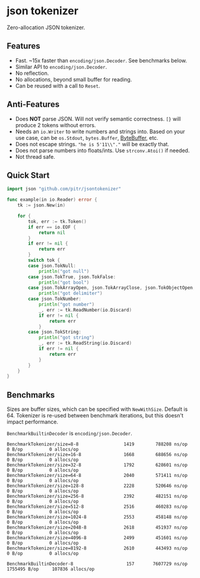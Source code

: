 # json tokenizer

Zero-allocation JSON tokenizer.

## Features

- Fast. ~15x faster than `encoding/json.Decoder`. See benchmarks below.
- Similar API to `encoding/json.Decoder`.
- No reflection.
- No allocations, beyond small buffer for reading.
- Can be reused with a call to `Reset`.

## Anti-Features

- Does **NOT** parse JSON. Will not verify semantic correctness. `[}` will produce 2 tokens without errors.
- Needs an `io.Writer` to write numbers and strings into. Based on your use case, can be `os.Stdout`, `bytes.Buffer`, [ByteBuffer](https://github.com/valyala/bytebufferpool), etc.
- Does not escape strings. `"he is 5'11\\"."` will be exactly that.
- Does not parse numbers into floats/ints. Use `strconv.Atoi()` if needed.
- Not thread safe.

## Quick Start

```go
import json "github.com/pitr/jsontokenizer"

func example(in io.Reader) error {
	tk := json.New(in)

	for {
		tok, err := tk.Token()
		if err == io.EOF {
			return nil
		}
		if err != nil {
			return err
		}
		switch tok {
		case json.TokNull:
			println("got null")
		case json.TokTrue, json.TokFalse:
			println("got bool")
		case json.TokArrayOpen, json.TokArrayClose, json.TokObjectOpen, json.TokObjectClose:
			println("got delimiter")
		case json.TokNumber:
			println("got number")
			_, err := tk.ReadNumber(io.Discard)
			if err != nil {
				return err
			}
		case json.TokString:
			println("got string")
			_, err := tk.ReadString(io.Discard)
			if err != nil {
				return err
			}
		}
	}
}
```

## Benchmarks

Sizes are buffer sizes, which can be specified with `NewWithSize`. Default is 64. Tokenizer is re-used between benchmark iterations, but this doesn't impact performance.

`BenchmarkBuiltinDecoder` is `encoding/json.Decoder`.

```
BenchmarkTokenizer/size=8-8         	    1419	    788208 ns/op	       0 B/op	       0 allocs/op
BenchmarkTokenizer/size=16-8         	    1668	    688656 ns/op	       0 B/op	       0 allocs/op
BenchmarkTokenizer/size=32-8         	    1792	    628601 ns/op	       0 B/op	       0 allocs/op
BenchmarkTokenizer/size=64-8         	    2040	    571411 ns/op	       0 B/op	       0 allocs/op
BenchmarkTokenizer/size=128-8        	    2228	    520646 ns/op	       0 B/op	       0 allocs/op
BenchmarkTokenizer/size=256-8        	    2392	    482151 ns/op	       0 B/op	       0 allocs/op
BenchmarkTokenizer/size=512-8        	    2516	    460283 ns/op	       0 B/op	       0 allocs/op
BenchmarkTokenizer/size=1024-8       	    2553	    458148 ns/op	       0 B/op	       0 allocs/op
BenchmarkTokenizer/size=2048-8       	    2618	    451937 ns/op	       0 B/op	       0 allocs/op
BenchmarkTokenizer/size=4096-8       	    2499	    451601 ns/op	       0 B/op	       0 allocs/op
BenchmarkTokenizer/size=8192-8       	    2610	    443493 ns/op	       0 B/op	       0 allocs/op

BenchmarkBuiltinDecoder-8            	     157	   7607729 ns/op	 1755495 B/op	  107836 allocs/op
```
